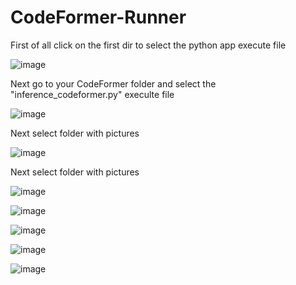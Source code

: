 # CodeFormer-Runner


First of all click on the first dir to select the python app execute file

![image](https://user-images.githubusercontent.com/7548709/226600175-0386c95d-6a09-4761-934f-8fa3235d6165.png)

Next go to your CodeFormer folder and select the "inference_codeformer.py" execulte file

![image](https://user-images.githubusercontent.com/7548709/226597150-f5ff646c-f564-4e18-86da-d868d4245b0d.png)


Next select folder with pictures

![image](https://user-images.githubusercontent.com/7548709/226597477-7f31e63c-c5e5-4949-b7f0-0c861f0d4abe.png)


Next select folder with pictures

![image](https://user-images.githubusercontent.com/7548709/226597755-cc6be000-a221-470d-b7e2-8d158050dcf8.png)


![image](https://user-images.githubusercontent.com/7548709/226598010-495f45e0-3a4d-481c-9f24-f4079dbd12d1.png)


![image](https://user-images.githubusercontent.com/7548709/226598413-d61de989-1c13-4e0d-b3a5-af3437fa9afb.png)

![image](https://user-images.githubusercontent.com/7548709/226599199-f202c70d-6759-46f6-a8f7-dfbba369207e.png)

![image](https://user-images.githubusercontent.com/7548709/226599451-d7647339-ae8f-4769-afd1-836800646076.png)

